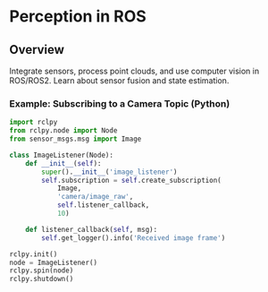 # Perception in ROS

## Overview
Integrate sensors, process point clouds, and use computer vision in ROS/ROS2. Learn about sensor fusion and state estimation.

### Example: Subscribing to a Camera Topic (Python)
```python
import rclpy
from rclpy.node import Node
from sensor_msgs.msg import Image

class ImageListener(Node):
    def __init__(self):
        super().__init__('image_listener')
        self.subscription = self.create_subscription(
            Image,
            'camera/image_raw',
            self.listener_callback,
            10)

    def listener_callback(self, msg):
        self.get_logger().info('Received image frame')

rclpy.init()
node = ImageListener()
rclpy.spin(node)
rclpy.shutdown()
```
